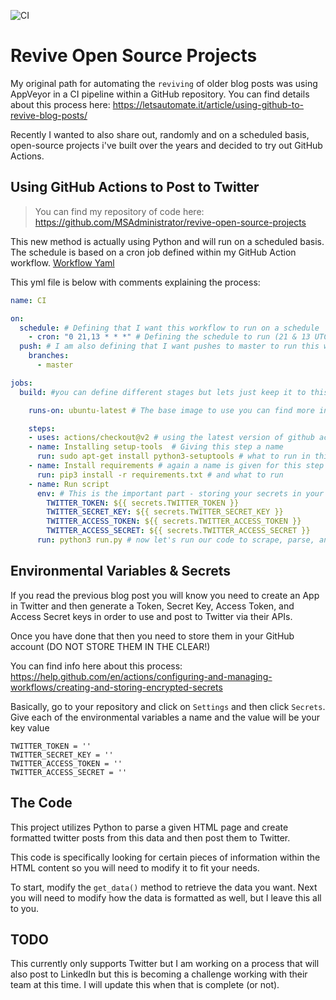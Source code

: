 ![CI](https://github.com/MSAdministrator/revive-open-source-projects/workflows/CI/badge.svg)

# Revive Open Source Projects

My original path for automating the `reviving` of older blog posts was using AppVeyor in a CI pipeline within a GitHub repository.  You can find details about this process here: https://letsautomate.it/article/using-github-to-revive-blog-posts/

Recently I wanted to also share out, randomly and on a scheduled basis, open-source projects i've built over the years and decided to try out GitHub Actions.

## Using GitHub Actions to Post to Twitter

> You can find my repository of code here: https://github.com/MSAdministrator/revive-open-source-projects

This new method is actually using Python and will run on a scheduled basis.  The schedule is based on a cron job defined within my GitHub Action workflow. [Workflow Yaml](
.github/workflows/main.yml)

This yml file is below with comments explaining the process:

```yaml
name: CI

on:
  schedule: # Defining that I want this workflow to run on a schedule
    - cron: "0 21,13 * * *" # Defining the schedule to run (21 & 13 UTC every day)
  push: # I am also defining that I want pushes to master to run this workflow here
    branches:
      - master

jobs:
  build: #you can define different stages but lets just keep it to this build stage for now

    runs-on: ubuntu-latest # The base image to use you can find more info here about the available runners here: https://help.github.com/en/actions/reference/virtual-environments-for-github-hosted-runners

    steps:
    - uses: actions/checkout@v2 # using the latest version of github actions which checkouts the code in the repository
    - name: Installing setup-tools  # Giving this step a name
      run: sudo apt-get install python3-setuptools # what to run in this step
    - name: Install requirements # again a name is given for this step
      run: pip3 install -r requirements.txt # and what to run 
    - name: Run script
      env: # This is the important part - storing your secrets in your github account and accessing them here which sets them as environmental variables
        TWITTER_TOKEN: ${{ secrets.TWITTER_TOKEN }}
        TWITTER_SECRET_KEY: ${{ secrets.TWITTER_SECRET_KEY }}
        TWITTER_ACCESS_TOKEN: ${{ secrets.TWITTER_ACCESS_TOKEN }}
        TWITTER_ACCESS_SECRET: ${{ secrets.TWITTER_ACCESS_SECRET }}
      run: python3 run.py # now let's run our code to scrape, parse, and submit to Twitter using the above API keys
```

## Environmental Variables & Secrets

If you read the previous blog post you will know you need to create an App in Twitter and then generate a Token, Secret Key, Access Token, and Access Secret keys in order to use and post to Twitter via their APIs.

Once you have done that then you need to store them in your GitHub account (DO NOT STORE THEM IN THE CLEAR!)

You can find info here about this process: https://help.github.com/en/actions/configuring-and-managing-workflows/creating-and-storing-encrypted-secrets

Basically, go to your repository and click on `Settings` and then click `Secrets`. Give each of the environmental variables a name and the value will be your key value

```
TWITTER_TOKEN = ''
TWITTER_SECRET_KEY = ''
TWITTER_ACCESS_TOKEN = ''
TWITTER_ACCESS_SECRET = ''
```

## The Code

This project utilizes Python to parse a given HTML page and create formatted twitter posts from this data and then post them to Twitter.

This code is specifically looking for certain pieces of information within the HTML content so you will need to modify it to fit your needs.  

To start, modify the `get_data()` method to retrieve the data you want.  Next you will need to modify how the data is formatted as well, but I leave this all to you.

## TODO

This currently only supports Twitter but I am working on a process that will also post to LinkedIn but this is becoming a challenge working with their team at this time.  I will update this when that is complete (or not).

